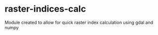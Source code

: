 # raster-indices-calc
Module created to allow for quick raster index calculation using gdal and numpy
